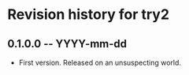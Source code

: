 # Revision history for try2

## 0.1.0.0 -- YYYY-mm-dd

* First version. Released on an unsuspecting world.
